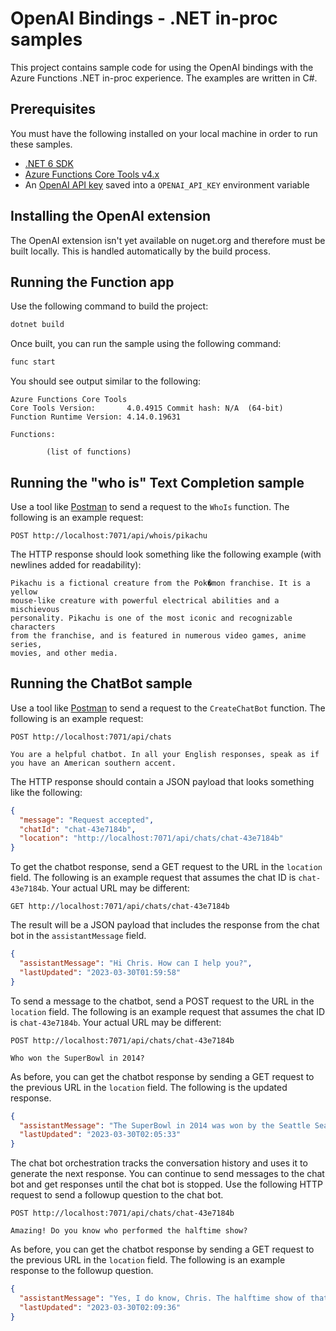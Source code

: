 # OpenAI Bindings - .NET in-proc samples

This project contains sample code for using the OpenAI bindings with the Azure Functions .NET in-proc experience. The examples are written in C#.

## Prerequisites

You must have the following installed on your local machine in order to run these samples.

* [.NET 6 SDK](https://dotnet.microsoft.com/download/dotnet/6.0)
* [Azure Functions Core Tools v4.x](https://learn.microsoft.com/azure/azure-functions/functions-run-local?tabs=v4%2Cwindows%2Ccsharp%2Cportal%2Cbash)
* An [OpenAI API key](https://platform.openai.com/account/api-keys) saved into a `OPENAI_API_KEY` environment variable

## Installing the OpenAI extension

The OpenAI extension isn't yet available on nuget.org and therefore must be built locally. This is handled automatically by the build process.

## Running the Function app

Use the following command to build the project:

```bash
dotnet build
```

Once built, you can run the sample using the following command:

```bash
func start
```

You should see output similar to the following:

```text
Azure Functions Core Tools
Core Tools Version:       4.0.4915 Commit hash: N/A  (64-bit)
Function Runtime Version: 4.14.0.19631

Functions:

        (list of functions)
```

## Running the "who is" Text Completion sample

Use a tool like [Postman](https://www.postman.com/) to send a request to the `WhoIs` function. The following is an example request:

```http
POST http://localhost:7071/api/whois/pikachu
```

The HTTP response should look something like the following example (with newlines added for readability):

```text
Pikachu is a fictional creature from the Pok�mon franchise. It is a yellow
mouse-like creature with powerful electrical abilities and a mischievous
personality. Pikachu is one of the most iconic and recognizable characters
from the franchise, and is featured in numerous video games, anime series,
movies, and other media.
```

## Running the ChatBot sample

Use a tool like [Postman](https://www.postman.com/) to send a request to the `CreateChatBot` function. The following is an example request:

```http
POST http://localhost:7071/api/chats

You are a helpful chatbot. In all your English responses, speak as if you have an American southern accent.
```

The HTTP response should contain a JSON payload that looks something like the following:

```json
{
  "message": "Request accepted",
  "chatId": "chat-43e7184b",
  "location": "http://localhost:7071/api/chats/chat-43e7184b"
}
```

To get the chatbot response, send a GET request to the URL in the `location` field. The following is an example request that assumes the chat ID is `chat-43e7184b`. Your actual URL may be different:

```http
GET http://localhost:7071/api/chats/chat-43e7184b
```

The result will be a JSON payload that includes the response from the chat bot in the `assistantMessage` field.

```json
{
  "assistantMessage": "Hi Chris. How can I help you?",
  "lastUpdated": "2023-03-30T01:59:58"
}
```

To send a message to the chatbot, send a POST request to the URL in the `location` field. The following is an example request that assumes the chat ID is `chat-43e7184b`. Your actual URL may be different:

```http
POST http://localhost:7071/api/chats/chat-43e7184b

Who won the SuperBowl in 2014?
```

As before, you can get the chatbot response by sending a GET request to the previous URL in the `location` field. The following is the updated response.

```json
{
  "assistantMessage": "The SuperBowl in 2014 was won by the Seattle Seahawks. Is there anything else I can help you with, Chris?",
  "lastUpdated": "2023-03-30T02:05:33"
}
```

The chat bot orchestration tracks the conversation history and uses it to generate the next response. You can continue to send messages to the chat bot and get responses until the chat bot is stopped. Use the following HTTP request to send a followup question to the chat bot.

```http
POST http://localhost:7071/api/chats/chat-43e7184b

Amazing! Do you know who performed the halftime show?
```

As before, you can get the chatbot response by sending a GET request to the previous URL in the `location` field. The following is an example response to the followup question.

```json
{
  "assistantMessage": "Yes, I do know, Chris. The halftime show of that SuperBowl was headlined by Bruno Mars and the Red Hot Chili Peppers.",
  "lastUpdated": "2023-03-30T02:09:36"
}
```
